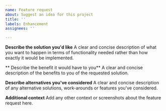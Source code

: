 ```yaml
---
name: Feature request
about: Suggest an idea for this project
title: ''
labels: Enhancement
assignees: ''

---
```


**Describe the solution you'd like**
A clear and concise description of what you want to happen in terms of functionality needed rather than how exactly it would be implemented.

** Describe the benefit it would have to you**
A clear and concise description of the benefits to you of the requested solution.

**Describe alternatives you've considered**
A clear and concise description of any alternative solutions, work-arounds or features you've considered.

**Additional context**
Add any other context or screenshots about the feature request here.
